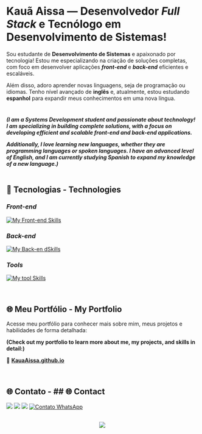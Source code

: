 # Kauã Aissa — Desenvolvedor *Full Stack* e Tecnólogo em Desenvolvimento de Sistemas!

Sou estudante de **Desenvolvimento de Sistemas** e apaixonado por tecnologia! Estou me especializando na criação de soluções completas, com foco em desenvolver aplicações _**front-end**_ e _**back-end**_ eficientes e escaláveis.

Além disso, adoro aprender novas linguagens, seja de programação ou idiomas. Tenho nível avançado de **inglês** e, atualmente, estou estudando **espanhol** para expandir meus conhecimentos em uma nova língua.

#

_**(I am a Systems Development student and passionate about technology! I am specializing in building complete solutions, with a focus on developing efficient and scalable front-end and back-end applications.**_

_**Additionally, I love learning new languages, whether they are programming languages or spoken languages. I have an advanced level of English, and I am currently studying Spanish to expand my knowledge of a new language.)**_
<br><br>


## 🚀 Tecnologias - Technologies

### _**Front-end**_
[![My Front-end Skills](https://skillicons.dev/icons?i=html,css,js,react,ts,&perline=13)](#)

### _**Back-end**_

[![My Back-en dSkills](https://skillicons.dev/icons?i=mysql,mongodb,php,java&perline=13)](#)

### _**Tools**_

[![My tool Skills](https://skillicons.dev/icons?i=vscode,git,github,windows&perline=13)](#)

<br>

## 🌐 Meu Portfólio - My Portfolio
Acesse meu portfólio para conhecer mais sobre mim, meus projetos e habilidades de forma detalhada:

**(Check out my portfolio to learn more about me, my projects, and skills in detail:)**

🔗 **[KauaAissa.github.io](https://KauaAissa.github.io)**

<br>

## 🌐 Contato - ## 🌐 Contact
<div> 
  <a href="https://www.instagram.com/fx.aissa/" target="_blank"><img src="https://img.shields.io/badge/-Instagram-%23E4405F?style=for-the-badge&logo=instagram&logoColor=white" target="_blank"></a>
  <a href = "mailto:kaua.aissa.dev@gmail.com"><img src="https://img.shields.io/badge/Gmail-D14836?style=for-the-badge&logo=gmail&logoColor=white" target="_blank"></a>
  <a href="https://www.linkedin.com/in/kauã-aissa-b89089343/" target="_blank"><img src="https://img.shields.io/badge/-LinkedIn-%230077B5?style=for-the-badge&logo=linkedin&logoColor=white" target="_blank"></a>
  <a href="https://wa.me/5519999255022" target="_blank"><img src="https://img.shields.io/badge/WhatsApp-25D366?style=for-the-badge&logo=whatsapp&logoColor=white" alt="Contato WhatsApp"></a>
</div>

<br>

<p align="center">
     <img src="https://capsule-render.vercel.app/api?type=waving&height=150&color=5C258D&section=footer&"/>
</p>
